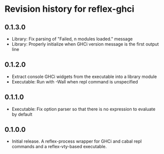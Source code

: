 # Revision history for reflex-ghci

## 0.1.3.0

* Library: Fix parsing of "Failed, n modules loaded." message
* Library: Properly initialize when GHCi version message is the first output line

## 0.1.2.0

* Extract console GHCi widgets from the executable into a library module
* Executable: Run with -Wall when repl command is unspecified

## 0.1.1.0

* Executable: Fix option parser so that there is no expression to evaluate by default

## 0.1.0.0

* Initial release. A reflex-process wrapper for GHCi and cabal repl commands and a reflex-vty-based executable.
